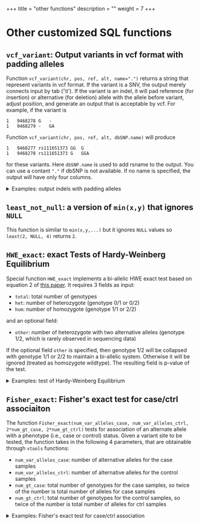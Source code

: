 +++
title = "other functions"
description = ""
weight = 7
+++


# Other customized SQL functions



## `vcf_variant`: Output variants in vcf format with padding alleles 

Function `vcf_variant(chr, pos, ref, alt, name=".")` returns a string that represent variants in vcf format. If the variant is a SNV, the output merely connects input by tab ('\t'). If the variant is an indel, it will pad reference (for insertion) or alternative (for deletion) allele with the allele before variant, adjust position, and generate an output that is acceptable by vcf. For example, if the variant is 



    1	9468278	G	-
    1	9468279	-	GA
    

Function `vcf_variant(chr, pos, ref, alt, dbSNP.name)` will produce 



    1	9468277	rs111651373	GG	G
    1	9468278	rs111651373	G	GGA
    

for these variants. Here `dbSNP.name` is used to add rsname to the output. You can use a contant `"."` if dbSNP is not available. If no name is specified, the output will have only four columns. 

<details><summary> Examples: output indels with padding alleles</summary> Because the SNV case is simple, let us import some indels from an online snapshot 



    % vtools init test -f
    % vtools admin --load_snapshot vt_testData
    % vtools import indels.vcf --build hg19
    

    INFO: Importing variants from indels.vcf (1/1)
    indels.vcf: 100% [======================================================================] 184 15.4K/s in 00:00:00
    INFO: 137 new variants (1 SNVs, 77 insertions, 58 deletions, 7 complex variants) from 184 lines are imported.
    Importing genotypes: 0 0.0/s in 00:00:00
    Copying samples: 0 0.0/s in 00:00:00
    

The variants in vcf files are 



    % sort indels.vcf -n -k2 | tail -5 | cut -f1-5
    

    1	819516	rs71315270	A	AT
    1	819612	rs34487673	TC	T
    1	819612	rs71315271	TC	T
    1	819703	rs111948412	TC	T,TCTATGTGTC
    1	819703	rs77305433	TCTATGTGTCT	T,TCTATGTGTC
    

If we output the variants, we can see that the padding alleles are removed, the positions have been adjusted, duplicates are removed (even if they have different rsnames) and variants are separated: 



    % vtools output variant chr pos ref alt --order_by chr pos | tail -6
    

    1	819517	-	T
    1	819613	C	-
    1	819704	CTATGTGTCT	-
    1	819704	C	-
    1	819705	-	TATGTGTC
    1	819713	T	-
    

We can output the variants in vcf format using function `vcf_variant`, 



    % vtools output variant 'vcf_variant(chr, pos, ref, alt)' --order_by chr pos | tail -6
    

    1	819516	A	AT
    1	819612	TC	T
    1	819703	TCTATGTGTCT	T
    1	819703	TC	T
    1	819704	C	CTATGTGTC
    1	819712	CT	C
    

The result does not match lines in the vcf exactly, because variants at different positions are not combined, and a padding of length 1 is used. 

Anyway, to produce vcf-like output, a name is needed. We can use a default value `"."`, 



    % vtools output variant 'vcf_variant(chr, pos, ref, alt, ".")' --order_by chr pos | tail -6
    

    1	819516	.	A	AT
    1	819612	.	TC	T
    1	819703	.	TCTATGTGTCT	T
    1	819703	.	TC	T
    1	819704	.	C	CTATGTGTC
    1	819712	.	CT	C
    

or name from dbSNP 



    % vtools use dbSNP
    % vtools output variant 'vcf_variant(chr, pos, ref, alt, dbSNP.name)' --order_by chr pos | tail -6
    

    1	819516	rs71315270	A	AT
    1	819612	rs34487673	TC	T
    1	819703	rs77305433	TCTATGTGTCT	T
    1	819703	rs148493754	TC	T
    1	819704	rs148493754	C	CTATGTGTC
    1	819712	rs77305433	CT	C
    

For variants with multiple entries in the `dbSNP` database, we can use option `--all` to output all of them 



    % vtools output variant 'vcf_variant(chr, pos, ref, alt, dbSNP.name)' --order_by chr pos --all | tail -8
    

    1	819516	rs71315270	A	AT
    1	819612	rs34487673	TC	T
    1	819703	rs77305433	TCTATGTGTCT	T
    1	819703	rs111948412	TC	T
    1	819703	rs148493754	TC	T
    1	819704	rs111948412	C	CTATGTGTC
    1	819704	rs148493754	C	CTATGTGTC
    1	819712	rs77305433	CT	C
    

</details>

 

## `least_not_null`: a version of `min(x,y)` that ignores `NULL` 

This function is similar to `min(x,y,...)` but it ignores `NULL` values so `least(2, NULL, 4)` returns `2`. 

 

## `HWE_exact`: exact Tests of Hardy-Weinberg Equilibrium 

Special function `HWE_exact` implements a bi-allelic HWE exact test based on equation 2 of [this paper][1]. It requires 3 fields as input: 



*   `total`: total number of genotypes 
*   `het`: number of heterozygote (genotype 0/1 or 0/2) 
*   `hom`: number of homozygote (genotype 1/1 or 2/2) 

and an optional field: 



*   `other`: number of heterozygote with two alternative alleles (genotype 1/2, which is rarely observed in sequencing data) 

If the optional field `other` is specified, then genotype 1/2 will be collapsed with genotype 1/1 or 2/2 to maintain a bi-allelic system. Otherwise it will be ignored (treated as homozygote wildtype). The resulting field is p-value of the test. 

<details><summary> Examples: test of Hardy-Weinberg Equilibrium</summary> We can calculate HWE p-value based on existing fields `total`, `het`, and `hom`, 

    % vtools update variant --set "hwe=HWE_exact(total, het, hom)"
    

    INFO: Adding field hwe
    

Because of the small sample size, there are not many choices for p-values: 

    % vtools output variant chr pos ref alt hwe -l5
    

    1	4540	G	A	1.0
    1	5683	G	T	1.0
    1	5966	T	G	0.4
    1	6241	T	C	1.0
    1	9992	C	T	1.0
    

</details>

 

## `Fisher_exact`: Fisher's exact test for case/ctrl associaiton 

The function `Fisher_exact(num_var_alleles_case, num_var_alleles_ctrl, 2*num_gt_case, 2*num_gt_ctrl)` tests for association of an alternate allele with a phenotype (i.e., case or control) status. Given a variant site to be tested, the function takes in the following 4 parameters, that are obtainable through `vtools` functions: 



*   `num_var_alleles_case`: number of alternative alleles for the case samples 
*   `num_var_alleles_ctrl`: number of alternative alleles for the control samples 
*   `num_gt_case`: total number of genotypes for the case samples, so twice of the number is total number of alleles for case samples 
*   `num_gt_ctrl`: total number of genotypes for the control samples, so twice of the number is total number of alleles for ctrl samples 

<details><summary> Examples: Fisher's exact test for case/ctrl association</summary> To perform Fisher's exact test for case/ctrl association we can try to separate them into cases and controls and calculate statistics separately: 



    % vtools update variant a --from_stat 'num_gt_case=#(GT)' 'num_var_alleles_case=#(alt)' --samples "phen1=1"
    

    INFO: 1000 samples are selected
    Counting variants: 100% [=======================================] 1,000 11.1K/s in 00:00:00
    INFO: Adding field num_var_alleles_case
    INFO: Adding field num_gt_case
    Updating variant: 100% [=======================================] 27 38.3K/s in 00:00:00
    INFO: 26 records are updated
    



    % vtools update variant a --from_stat 'num_gt_ctrl=#(GT)' 'num_var_alleles_ctrl=#(alt)' --samples "phen1=0"
    

    INFO: 1000 samples are selected
    Counting variants: 100% [=====================================] 1,000 11.4K/s in 00:00:00
    INFO: Adding field num_var_alleles_ctrl
    INFO: Adding field num_gt_ctrl
    Updating variant: 100% [======================================] 27 38.8K/s in 00:00:00
    INFO: 26 records are updated
    

And calculate p-value for the Fisher's exact test: 



    % vtools update variant --set "prop_pval=Fisher_exact(num_var_alleles_case, num_var_alleles_ctrl, 2*num_gt_case, 2*num_gt_ctrl)"
    

    INFO: Adding field prop_pval
    

Again, there are not many possible p-values due to small sample size ... 



    % vtools output variant chr pos ref alt prop_pval | sort -k5 | head -5
    

    22	49522870	G	C	0.148032884657
    22	49529883	C	T	0.236820419247
    1	742456	        T	G	0.249812453115
    22	49534747	G	C	0.265775831399
    22	49534781	C	T	0.337597625574
    

(:exampleend</summary>

 [1]: http://www.ncbi.nlm.nih.gov/pmc/articles/PMC1199378/